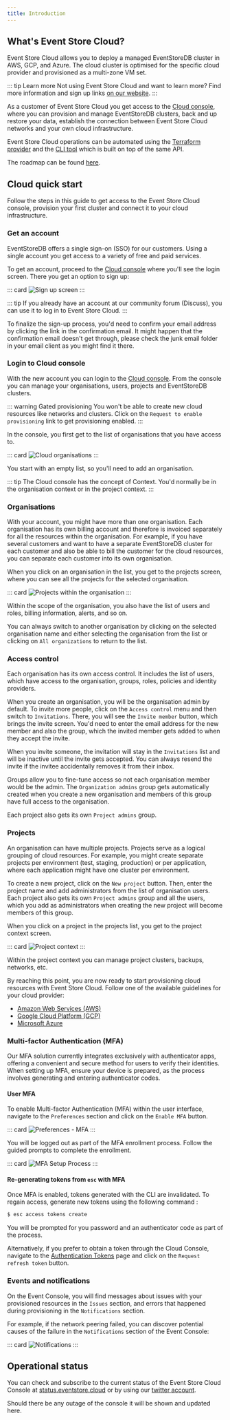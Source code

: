 ```yaml
---
title: Introduction
---
```


## What's Event Store Cloud?

Event Store Cloud allows you to deploy a managed EventStoreDB cluster in AWS, GCP, and Azure. The cloud cluster is optimised for the specific cloud provider and provisioned as a multi-zone VM set.

::: tip Learn more
Not using Event Store Cloud and want to learn more? Find more information and sign up links [on our website](https://www.eventstore.com/event-store-cloud).
:::

As a customer of Event Store Cloud you get access to the [Cloud console](https://console.eventstore.cloud), where you can provision and manage EventStoreDB clusters, back and up restore your data, establish the connection between Event Store Cloud networks and your own cloud infrastructure.

Event Store Cloud operations can be automated using the [Terraform provider](https://github.com/EventStore/terraform-provider-eventstorecloud) and the [CLI tool](https://github.com/EventStore/esc) which is built on top of the same API.

The roadmap can be found [here](https://www.eventstore.com/event-store-cloud).

## Cloud quick start

Follow the steps in this guide to get access to the Event Store Cloud console, provision your first cluster and connect it to your cloud infrastructure.

### Get an account

EventStoreDB offers a single sign-on (SSO) for our customers. Using a single account you get access to a variety of free and paid services.

To get an account, proceed to the [Cloud console](https://console.eventstore.cloud/)  where you'll see the login screen. There you get an option to sign up:

::: card 
![Sign up screen](./images/discuss-signup.png)
:::

::: tip
If you already have an account at our community forum (Discuss), you can use it to log in to Event Store Cloud.
:::

To finalize the sign-up process, you'd need to confirm your email address by clicking the link in the confirmation email. It might happen that the confirmation email doesn't get through, please check the junk email folder in your email client as you might find it there.

### Login to Cloud console

With the new account you can login to the [Cloud console](https://console.eventstore.cloud). From the console you can manage your organisations, users, projects and EventStoreDB clusters.

::: warning Gated provisioning
You won't be able to create new cloud resources like networks and clusters. Click on the `Request to enable provisioning` link to get provisioning enabled.
:::

In the console, you first get to the list of organisations that you have access to.

::: card 
![Cloud organisations](./images/cloud-console-orgs.png)
:::

You start with an empty list, so you'll need to add an organisation.

::: tip
The Cloud console has the concept of Context. You'd normally be in the organisation context or in the project context.
:::

### Organisations

With your account, you might have more than one organisation. Each organisation has its own billing account and therefore is invoiced separately for all the resources within the organisation. For example, if you have several customers and want to have a separate EventStoreDB cluster for each customer and also be able to bill the customer for the cloud resources, you can separate each customer into its own organisation.

When you click on an organisation in the list, you get to the projects screen, where you can see all the projects for the selected organisation.

::: card 
![Projects within the organisation](./images/cloud-org-projects.png)
:::

Within the scope of the organisation, you also have the list of users and roles, billing information, alerts, and so on.

You can always switch to another organisation by clicking on the selected organisation name and either selecting the organisation from the list or clicking on `All organizations` to return to the list.

### Access control

Each organisation has its own access control. It includes the list of users, which have access to the organisation, groups, roles, policies and identity providers.

When you create an organisation, you will be the organisation admin by default. To invite more people, click on the `Access control` menu and then switch to `Invitations`. There, you will see the `Invite member` button, which brings the invite screen. You'd need to enter the email address for the new member and also the group, which the invited member gets added to when they accept the invite.

When you invite someone, the invitation will stay in the `Invitations` list and will be inactive until the invite gets accepted. You can always resend the invite if the invitee accidentally removes it from their inbox.

Groups allow you to fine-tune access so not each organisation member would be the admin. The `Organization admins` group gets automatically created when you create a new organisation and members of this group have full access to the organisation.

Each project also gets its own `Project admins` group.

### Projects

An organisation can have multiple projects. Projects serve as a logical grouping of cloud resources. For example, you might create separate projects per environment (test, staging, production) or per application, where each application might have one cluster per environment.

To create a new project, click on the `New project` button. Then, enter the project name and add administrators from the list of organisation users. Each project also gets its own `Project admins` group and all the users, which you add as administrators when creating the new project will become members of this group.

When you click on a project in the projects list, you get to the project context screen.

::: card 
![Project context](./images/cloud-project-screen.png)
:::

Within the project context you can manage project clusters, backups, networks, etc.

By reaching this point, you are now ready to start provisioning cloud resources with Event Store Cloud. Follow one of the available guidelines for your cloud provider:

- [Amazon Web Services (AWS)](../provision/README.md#amazon-web-services-aws)
- [Google Cloud Platform (GCP)](../provision/README.md#google-cloud-platform-gcp)
- [Microsoft Azure](../provision/README.md#microsoft-azure)

### Multi-factor Authentication (MFA)

Our MFA solution currently integrates exclusively with authenticator apps, offering a convenient and secure method for users to verify their identities.  When setting up MFA, ensure your device is prepared, as the process involves generating and entering authenticator codes.

#### User MFA

To enable Multi-factor Authentication (MFA) within the user interface, navigate to the `Preferences` section and click on the `Enable MFA` button. 

::: card
![Preferences - MFA](./images/mfa-preferences.png)
:::

You will be logged out as part of the MFA enrollment process. Follow the guided prompts to complete the enrollment. 

::: card
![MFA Setup Process](./images/mfa-setup-process.png)
:::

#### Re-generating tokens from `esc` with MFA
Once MFA is enabled, tokens generated with the CLI are invalidated. To regain access, generate new tokens using the following command :

```bash 
$ esc access tokens create
```

You will be prompted for you password and an authenticator code as part of the process.

Alternatively, if you prefer to obtain a token through the  Cloud Console, navigate to the [Authentication Tokens](https://console.eventstore.cloud/authentication-tokens) page and click on the `Request refresh token` button.


### Events and notifications

On the Event Console, you will find messages about issues with your provisioned resources in the `Issues` section, and errors that happened during provisioning in the `Notifications` section.

For example, if the network peering failed, you can discover potential causes of the failure in the `Notifications` section of the Event Console:

::: card
![Notifications](./images/event-console.png)
:::

## Operational status

You can check and subscribe to the current status of the Event Store Cloud Console at [status.eventstore.cloud](https://status.eventstore.cloud) or by using our [twitter account](https://twitter.com/esc_status).

Should there be any outage of the console it will be shown and updated here.




